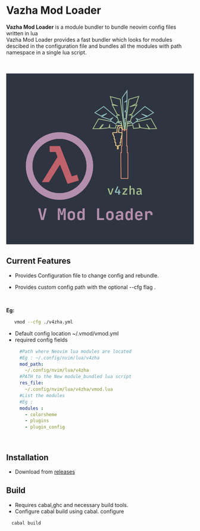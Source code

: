 # Vazha Mod Loader

**Vazha Mod Loader** 
is a module bundler to bundle neovim config files written in lua<br>
Vazha Mod Loader provides a fast bundler which looks for modules descibed in the configuration file and bundles all the modules with path namespace in a single lua script.

<br><br>
![v4zha](assets/v_mod.png)

## Current Features
  
- Provides Configuration file to change config and rebundle.<br>

- Provides custom config path with the optional --cfg flag .

<br>

**Eg:**

 ```bash
    vmod --cfg ./v4zha.yml
 ```
- Default config location ~/.vmod/vmod.yml
- required config fields 

```yml
     #Path where Neovim lua modules are located
     #Eg : ~/.config/nvim/lua/v4zha
     mod_path: 
       ~/.config/nvim/lua/v4zha
     #PATH to the New module_bundled lua script 
     res_file: 
       ~/.config/nvim/lua/v4zha/vmod.lua
     #List the modules
     #Eg : 
     modules : 
       - colorsheme
       - plugins
       - plugin_config
```
<br>

## Installation
- Download from [releases](https://github.com/v4zha/vmod-loader/releases/tag/Latest)<br>

## Build   
- Requires cabal,ghc and necessary build tools.
- Configure cabal build using cabal. configure 
```bash
  cabal build
```

